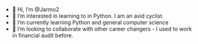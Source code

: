 - 👋 Hi, I’m @Jarmo2
- 👀 I’m interested in learning to in Python. I am an avid cyclist.
- 🌱 I’m currently learning Python and general computer science
- 💞️ I’m looking to collaborate with other career changers - I used to work in financial audit before.

